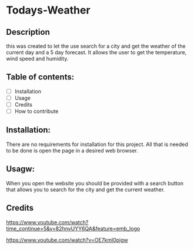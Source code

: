 # Todays-Weather

## Description
this was created to let the use search for a city and get the weather of the current day and a 5 day forecast. It allows the user to get the temperature, wind speed and humidity.

## Table of contents: 
- [ ] Installation
- [ ] Usage
- [ ] Credits
- [ ] How to contribute 

## Installation: 
There are no requirements for installation for this project. All that is needed to be done is open the page in a desired web browser. 

## Usagw:
When you open the website you should be provided with a search button that allows you to search for the city and get the current weather. 

## Credits 

https://www.youtube.com/watch?time_continue=5&v=82hnvUYY6QA&feature=emb_logo

https://www.youtube.com/watch?v=OE7kml0pigw